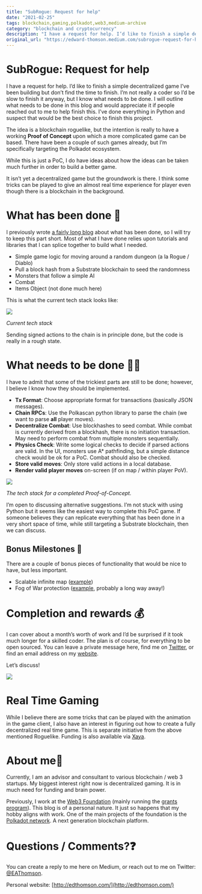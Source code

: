 ```yaml
---
title: "SubRogue: Request for help"
date: "2021-02-25"
tags: blockchain,gaming,polkadot,web3,medium-archive
category: "blockchain and cryptocurrency"
description: "I have a request for help. I’d like to finish a simple decentralized game I’ve been building"
original_url: "https://edward-thomson.medium.com/subrogue-request-for-help-cb770dd83eac"
---
```


# SubRogue: Request for help

I have a request for help. I’d like to finish a simple decentralized game I’ve been building but don’t find the time to finish. I’m not really a coder so I’d be slow to finish it anyway, but I know what needs to be done. I will outline what needs to be done in this blog and would appreciate it if people reached out to me to help finish this. I’ve done everything in Python and suspect that would be the best choice to finish this project.

The idea is a blockchain roguelike, but the intention is really to have a working **Proof of Concept** upon which a more complicated game can be based. There have been a couple of such games already, but I’m specifically targeting the Polkadot ecosystem.

While this is just a PoC, I do have ideas about how the ideas can be taken much further in order to build a better game.

It isn’t yet a decentralized game but the groundwork is there. I think some tricks can be played to give an almost real time experience for player even though there is a blockchain in the background.

# What has been done 🔨

I previously wrote [a fairly long blog](https://medium.com/@edward.thomson/subrogue-the-build-so-far-ca39edb4edc3) about what has been done, so I will try to keep this part short. Most of what I have done relies upon tutorials and libraries that I can splice together to build what I needed.

-   Simple game logic for moving around a random dungeon (a la Rogue / Diablo)
-   Pull a block hash from a Substrate blockchain to seed the randomness
-   Monsters that follow a simple AI
-   Combat
-   Items Object (not done much here)

This is what the current tech stack looks like:

![](/images/1*OINtLVOXiD1Ow9RNfKA9qA.png)

*Current tech stack*

Sending signed actions to the chain is in principle done, but the code is really in a rough state.

# What needs to be done 👨‍🔧

I have to admit that some of the trickiest parts are still to be done; however, I believe I know how they should be implemented.

-   **Tx Format**: Choose appropriate format for transactions (basically JSON messages).
-   **Chain RPCs**: Use the Polkascan python library to parse the chain (we want to parse **all** player moves).
-   **Decentralize Combat**: Use blockhashes to seed combat. While combat is currently derived from a blockhash, there is no initiation transaction. May need to perform combat from multiple monsters sequentially.
-   **Physics Check**: Write some logical checks to decide if parsed actions are valid. In the UI, monsters use A\* pathfinding, but a simple distance check would be ok for a PoC. Combat should also be checked.
-   **Store valid moves**: Only store valid actions in a local database.
-   **Render valid player moves** on-screen (if on map / within player PoV).

![](/images/1*Buc-Cvr7aGrtfBVsrMGUVQ.png)

*The tech stack for a completed Proof-of-Concept.*

I’m open to discussing alternative suggestions. I’m not stuck with using Python but it seems like the easiest way to complete this PoC game. If someone believes they can replicate everything that has been done in a very short space of time, while still targeting a Substrate blockchain, then we can discuss.

## Bonus Milestones 🚀

There are a couple of bonus pieces of functionality that would be nice to have, but less important.

-   Scalable infinite map ([example](https://medium.com/@edward.thomson/on-infinite-multi-user-dungeons-4ef13d275a35))
-   Fog of War protection ([example](https://medium.com/@edward.thomson/preventing-cheaters-in-fog-of-war-games-69f202fbe107), probably a long way away!)

# Completion and rewards 💰

I can cover about a month’s worth of work and I’d be surprised if it took much longer for a skilled coder. The plan is of course, for everything to be open sourced. You can leave a private message here, find me on [Twitter](https://twitter.com/EAThomson/), or find an email address on my [website](https://edthomson.com/).

Let’s discuss!

![](/images/0*Ps6HmQuHjYpF8P_7.png)

# Real Time Gaming

While I believe there are some tricks that can be played with the animation in the game client, I also have an interest in figuring out how to create a fully decentralized real time game. This is separate initiative from the above mentioned Roguelike. Funding is also available via [Xaya](https://xaya.io/).

# About me🎯

Currently, I am an advisor and consultant to various blockchain / web 3 startups. My biggest interest right now is decentralized gaming. It is in much need for funding and brain power.

Previously, I work at the [Web3 Foundation](https://web3.foundation/) (mainly running the [grants program](http://grants.web3.foundation/)). This blog is of a personal nature. It just so happens that my hobby aligns with work. One of the main projects of the foundation is the [Polkadot network](https://polkadot.network/). A next generation blockchain platform.

# Questions / Comments?❓

You can create a reply to me here on Medium, or reach out to me on Twitter: [@EAThomson](https://twitter.com/EAThomson).

Personal website: [http://edthomson.com/](http://edthomson.com/)